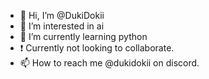 - 👋 Hi, I’m @DukiDokii
- 👀 I’m interested in ai
- 🌱 I’m currently learning python
- ❗ Currently not looking to collaborate.
- 📫 How to reach me @dukidokii on discord.
